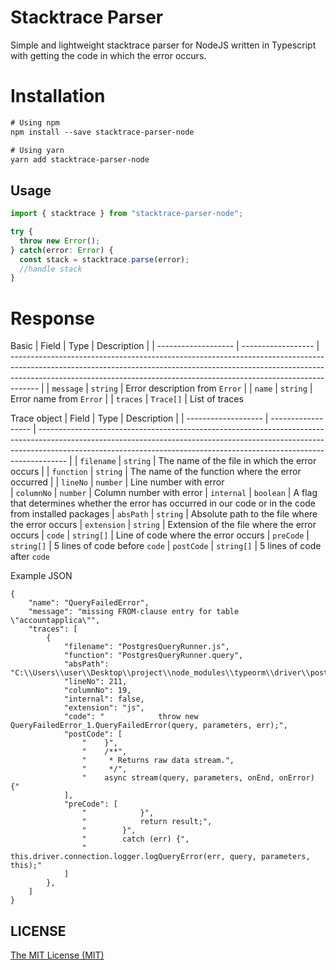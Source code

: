 # Stacktrace Parser

Simple and lightweight stacktrace parser for NodeJS written in Typescript with getting the code in which the error occurs.

# Installation
```bashv0.1
# Using npm
npm install --save stacktrace-parser-node

# Using yarn
yarn add stacktrace-parser-node
```

## Usage

```JavaScript
import { stacktrace } from "stacktrace-parser-node";

try {
  throw new Error();
} catch(error: Error) {
  const stack = stacktrace.parse(error);
  //handle stack
}
```

# Response

Basic 
| Field              | Type            | Description                                                                                                                                                                                                                                       |
| ------------------- | ------------------ | ------------------------------------------------------------------------------------------------------------------------------------------------------------------------------------------------------------------------------------------------- |
| `message`        | `string`             | Error description from `Error`                                                                                                                                                             |
| `name` | `string`                  |    Error name from `Error`                                                                                                                                                                          |
| `traces`         | `Trace[]`             |      List of traces   

Trace object
| Field              | Type            | Description                                                                                                                                                                                                                                       |
| ------------------- | ------------------ | ------------------------------------------------------------------------------------------------------------------------------------------------------------------------------------------------------------------------------------------------- |
| `filename`        | `string`             |      The name of the file in which the error occurs                                                                                                                                                        |
| `function` | `string`                  |     The name of the function where the error occurred                                                                                                                                                               |
| `lineNo`         | `number`             |     Line number with error    
| `columnNo`         | `number`             |   Column number with error
| `internal`         | `boolean`             |   A flag that determines whether the error has occurred in our code or in the code from installed packages
| `absPath`         | `string`             |   Absolute path to the file where the error occurs
| `extension`         | `string`             |   Extension of the file where the error occurs
| `code`         | `string[]`           |   Line of code where the error occurs
| `preCode`         | `string[]`             |   5 lines of code before `code`
| `postCode`         | `string[]`          |   5 lines of code after `code`

Example JSON
```
{
    "name": "QueryFailedError",
    "message": "missing FROM-clause entry for table \"accountapplica\"",
    "traces": [
        {
            "filename": "PostgresQueryRunner.js",
            "function": "PostgresQueryRunner.query",
            "absPath": "C:\\Users\\user\\Desktop\\project\\node_modules\\typeorm\\driver\\postgres\\PostgresQueryRunner.js",
            "lineNo": 211,
            "columnNo": 19,
            "internal": false,
            "extension": "js",
            "code": "            throw new QueryFailedError_1.QueryFailedError(query, parameters, err);",
            "postCode": [
                "    }",
                "    /**",
                "     * Returns raw data stream.",
                "     */",
                "    async stream(query, parameters, onEnd, onError) {"
            ],
            "preCode": [
                "            }",
                "            return result;",
                "        }",
                "        catch (err) {",
                "            this.driver.connection.logger.logQueryError(err, query, parameters, this);"
            ]
        },
    ]
}
```
## LICENSE

[The MIT License (MIT)](https://github.com/errwischt/stacktrace-parser/blob/master/LICENSE)
